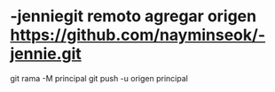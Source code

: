 # -jenniegit remoto agregar origen https://github.com/nayminseok/-jennie.git
 git rama -M principal 
git push -u origen principal
